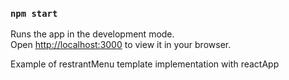 
### `npm start`

Runs the app in the development mode.\
Open [http://localhost:3000](http://localhost:3000) to view it in your browser.

Example of restrantMenu template implementation with reactApp
